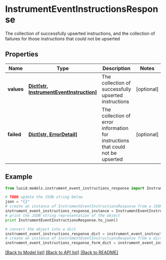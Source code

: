 # InstrumentEventInstructionsResponse

The collection of successfully upserted instructions, and the collection of failures for those instructions that could not be upserted

## Properties
Name | Type | Description | Notes
------------ | ------------- | ------------- | -------------
**values** | [**Dict[str, InstrumentEventInstruction]**](InstrumentEventInstruction.md) | The collection of successfully upserted instructions | [optional] 
**failed** | [**Dict[str, ErrorDetail]**](ErrorDetail.md) | The collection of error information for instructions that could not be upserted | [optional] 

## Example

```python
from lusid.models.instrument_event_instructions_response import InstrumentEventInstructionsResponse

# TODO update the JSON string below
json = "{}"
# create an instance of InstrumentEventInstructionsResponse from a JSON string
instrument_event_instructions_response_instance = InstrumentEventInstructionsResponse.from_json(json)
# print the JSON string representation of the object
print InstrumentEventInstructionsResponse.to_json()

# convert the object into a dict
instrument_event_instructions_response_dict = instrument_event_instructions_response_instance.to_dict()
# create an instance of InstrumentEventInstructionsResponse from a dict
instrument_event_instructions_response_form_dict = instrument_event_instructions_response.from_dict(instrument_event_instructions_response_dict)
```
[[Back to Model list]](../README.md#documentation-for-models) [[Back to API list]](../README.md#documentation-for-api-endpoints) [[Back to README]](../README.md)


